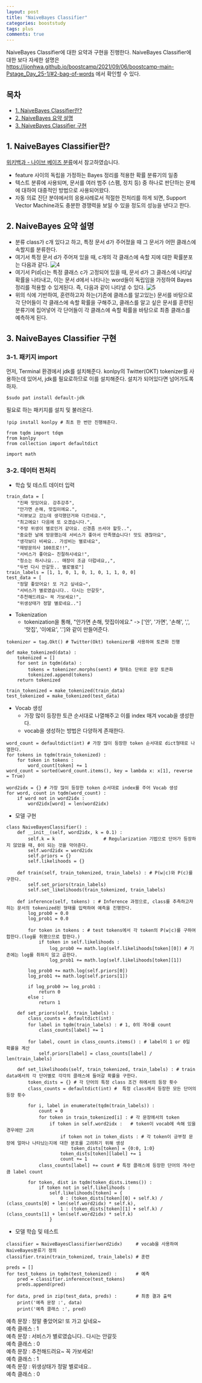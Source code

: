 ```yaml
---
layout: post
title: "NaiveBayes Classifier"
categories: booststudy
tags: plus
comments: true
---
```

NaiveBayes Classifier에 대한 요약과 구현을 진행한다.
NaiveBayes Classifier에 대한 보다 자세한 설명은 https://jjonhwa.github.io/boostcamp/2021/09/06/boostcamp-main-Pstage_Day_25-1/#2-bag-of-words 에서 확인할 수 있다.

## 목차
- [1. NaiveBayes Classifier란?](#1-naivebayes-classifier란)
- [2. NaiveBayes 요약 설명](#2-naivebayes-요약-설명)
- [3. NaiveBayes Classifier 구현](#3-naivebayes-classifier-구현)

## 1. NaiveBayes Classifier란?
[위키백과 - 나이브 베이즈 분류](https://ko.wikipedia.org/wiki/%EB%82%98%EC%9D%B4%EB%B8%8C_%EB%B2%A0%EC%9D%B4%EC%A6%88_%EB%B6%84%EB%A5%98)에서 참고하였습니다.
- feature 사이의 독립을 가정하는 Bayes 정리를 적용한 확률 분류기의 일종
- 텍스트 분류에 사용되며, 문서를 여러 범주 (스팸, 정치 등) 중 하나로 판단하는 문제에 대하여 대중적인 방법으로 사용되어왔다.
- 자동 의료 진단 분야에서의 응용사례로서 적절한 전처리를 하게 되면, Support Vector Machine과도 충분한 경쟁력을 보일 수 있을 정도의 성능을 낸다고 한다.

## 2. NaiveBayes 요약 설명
- 분류 class가 c개 있다고 하고, 특정 문서 d가 주어졌을 때 그 문서가 어떤 클래스에 속할지를 분류한다.
- 여기서 특정 문서 d가 주어져 있을 때, c개의 각 클래스에 속할 지에 대한 확률분포는 다음과 같다.
![4](https://user-images.githubusercontent.com/53552847/132617179-5ef052c8-1436-40dc-9150-cc5228974604.PNG)
- 여기서 P(d\|c)는 특정 클래스 c가 고정되어 있을 때, 문서 d가 그 클래스에 나타날 확률을 나타내고, 이는 문서 d에서 나타나는 word들이 독립임을 가정하여 Bayes 정리를 적용할 수 있게된다. 즉, 다음과 같이 나타낼 수 있다.
![5](https://user-images.githubusercontent.com/53552847/132617388-d38f76c9-2869-4ede-b29b-46382f9aadf6.PNG)
- 위의 식에 기반하여, 훈련하고자 하는(기존에 클래스를 알고있는) 문서를 바탕으로 각 단어들이 각 클래스에 속할 확률을 구해주고, 클래스를 알고 싶은 문서를 훈련된 분류기에 집어넣어 각 단어들이 각 클래스에 속할 확률을 바탕으로 최종 클래스를 예측하게 된다.

## 3. NaiveBayes Classifier 구현
### 3-1. 패키지 import
먼저, Terminal 환경에서 jdk를 설치해준다. konlpy의 Twitter(OKT) tokenizer를 사용하는데 있어서, jdk를 필요로하므로 이를 설치해준다. 설치가 되어있다면 넘어가도록 하자.
``` 
$sudo pat install default-jdk 
```
필요로 하는 패키지를 설치 및 불러온다.
```
!pip install konlpy # 최초 한 번만 진행해준다.

from tqdm import tdqm
from konlpy
from collection import defaultdict

import math
```

### 3-2. 데이터 전처리
- 학습 및 테스트 데이터 입력
```
train_data = [
    "진짜 맛있어요. 강추강추",
    "안가면 손해, 맛집이에요.",
    "리뷰보고 갔는데 생각했던거와 다르네요.",
    "최고에요! 다음에 또 오겠습니다.",
    "주방 위생이 별로인거 같아요. 신경좀 쓰셔야 할듯..",
    "중요한 날에 방문했는데 서비스가 좋아서 만족했습니다! 맛도 괜찮아요",
    "생각보다 비싸요.. 가성비는 별로네요",
    "재방문의사 100프로!!",
    "서비스가 좋아요~ 친절하시네요!",
    "청소는 하시나요... 매장이 조금 더럽네요,,",
    "두번 다시 안갈듯.. 별로별로"]
train_labels = [1, 1, 0, 1, 0, 1, 0, 1, 1, 0, 0]
test_data = [
    "정말 좋았어요! 또 가고 싶네요~",
    "서비스가 별로였습니다.. 다시는 안갈듯",
    "추천해드려요~ 꼭 가보세요!",
    "위생상태가 정말 별로네요.."]
```

- Tokenization
    - tokenization을 통해, "안가면 손해, 맛집이에요." -> ['안', '가면', '손해', ',', '맛집', '이에요', '.']와 같이 만들어준다.

```
tokenizer = tag.Okt() # Twitter(Okt) tokenizer를 사용하여 토큰화 진행

def make_tokenized(data) :
    tokenized = []
    for sent in tqdm(data) :
        tokens = tokenizer.morphs(sent) # 형태소 단위로 문장 토큰화
        tokenized.append(tokens)
    return tokenized

train_tokenized = make_tokenized(train_data)
test_tokenized = make_tokenized(test_data)
```

- Vocab 생성
    - 가장 많이 등장한 토큰 순서대로 나열해주고 이를 index 매겨 vocab을 생성한다.
    - vocab을 생성하는 방법은 다양하게 존재한다.
    
```
word_count = defaultdict(int) # 가장 많이 등장한 token 순서대로 dict형태로 나열한다.
for tokens in tqdm(train_tokenized) :
    for token in tokens :
        word_count[token] += 1
word_count = sorted(word_count.items(), key = lambda x: x[1], reverse = True)

word2idx = {} # 가장 많이 등장한 token 순서대로 index를 주어 Vocab 생성
for word, count in tqdm(word_count) :
    if word not in word2idx :
        word2idx[word] = len(word2idx)
```

- 모델 구현

```
class NaiveBayesClassifier() :
    def __init__(self, word2idx, k = 0.1) :
        self.k = k                  # Regularization 기법으로 단어가 등장하지 않았을 때, 0이 되는 것을 막아준다.
        self.word2idx = word2idx
        self.priors = {}
        self.likelihoods = {}

    def train(self, train_tokenized, train_labels) : # P(w|c)와 P(c)를 구한다.
        self.set_priors(train_labels)
        self.set_likelihoods(train_tokenized, train_labels)

    def inference(self, tokens) : # Inference 과정으로, class를 추측하고자 하는 문서의 tokenized된 형태를 입력하여 예측을 진행한다.
        log_prob0 = 0.0
        log_prob1 = 0.0

        for token in tokens : # test tokens에서 각 token의 P(w|c)를 구하여 합한다.(log를 취했으므로 합한다.)
            if token in self.likelihoods :
                log_prob0 += math.log(self.likelihoods[token][0]) # 기존에는 log를 취하지 않고 곱한다.
                log_prob1 += math.log(self.likelihoods[token][1])
        
        log_prob0 += math.log(self.priors[0])
        log_prob1 += math.log(self.priors[1])

        if log_prob0 >= log_prob1 :
            return 0
        else :
            return 1
        
    def set_priors(self, train_labels) :
        class_counts = defaultdict(int)
        for label in tqdm(train_labels) : # 1, 0의 개수를 count
            class_counts[label] += 1
        
        for label, count in class_counts.items() : # label이 1 or 0일 확률을 계산
            self.priors[label] = class_counts[label] / len(train_labels)

    def set_likelihoods(self, train_tokenized, train_labels) : # train data에서의 각 단어별로 각각의 클래스에 들어갈 확률을 구한다.
        token_dists = {} # 각 단어의 특정 class 조건 하에서의 등장 횟수
        class_counts = defaultdict(int) #  특정 class에서 등장한 모든 단어의 등장 횟수

        for i, label in enumerate(tqdm(train_labels)) :
            count = 0
            for token in train_tokenized[i] : # 각 문장에서의 token
                if token in self.word2idx :   # token이 vocab에 속해 있을 경우에만 고려
                    if token not in token_dists : # 각 token이 긍부정 문장에 얼마나 나타났는지에 대한 분포를 고려하기 위해 생성
                        token_dists[token] = {0:0, 1:0}
                    token_dists[token][label] += 1
                    count += 1
            class_counts[label] += count # 특정 클래스에 등장한 단어의 개수만큼 label count

        for token, dist in tqdm(token_dists.items()) :
            if token not in self.likelihoods :
                self.likelihoods[token] = {
                    0 : (token_dists[token][0] + self.k) / (class_counts[0] + len(self.word2idx) * self.k),
                    1 : (token_dists[token][1] + self.k) / (class_counts[1] + len(self.word2idx) * self.k)
                }
```

- 모델 학습 및 테스트

```
classifier = NaiveBayesClassifier(word2idx)     # vocab을 사용하여 NaiveBayes분류기 정의
classifier.train(train_tokenized, train_labels) # 훈련

preds = []
for test_tokens in tqdm(test_tokenized) :       # 예측
    pred = classifier.inference(test_tokens)
    preds.append(pred)

for data, pred in zip(test_data, preds) :       # 최종 결과 출력
    print('예측 문장 :', data)
    print('예측 클래스 :', pred)
```

예측 문장 : 정말 좋았어요! 또 가고 싶네요~  
예측 클래스 : 1  
예측 문장 : 서비스가 별로였습니다.. 다시는 안갈듯  
예측 클래스 : 0  
예측 문장 : 추천해드려요~ 꼭 가보세요!  
예측 클래스 : 1  
예측 문장 : 위생상태가 정말 별로네요..  
예측 클래스 : 0
